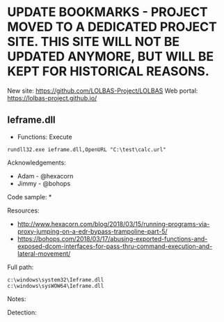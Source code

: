 # UPDATE BOOKMARKS - PROJECT MOVED TO A DEDICATED PROJECT SITE. THIS SITE WILL NOT BE UPDATED ANYMORE, BUT WILL BE KEPT FOR HISTORICAL REASONS.
New site: https://github.com/LOLBAS-Project/LOLBAS
Web portal: https://lolbas-project.github.io/ 
## Ieframe.dll

* Functions: Execute

```
rundll32.exe ieframe.dll,OpenURL "C:\test\calc.url"    
```

Acknowledgements:
* Adam - @hexacorn
* Jimmy - @bohops

Code sample:
* 

Resources:
* http://www.hexacorn.com/blog/2018/03/15/running-programs-via-proxy-jumping-on-a-edr-bypass-trampoline-part-5/
* https://bohops.com/2018/03/17/abusing-exported-functions-and-exposed-dcom-interfaces-for-pass-thru-command-execution-and-lateral-movement/

Full path:
```
c:\windows\system32\Ieframe.dll
c:\windows\sysWOW64\Ieframe.dll
```

Notes:


Detection:
